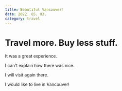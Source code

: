 ```yaml
---
title: Beautiful Vancouver!
date: 2022. 05. 03.
category: travel
---
```


# Travel more. Buy less stuff.

It was a great experience.

I can't explain how there was nice.

I will visit again there.

I would like to live in Vancouver!
